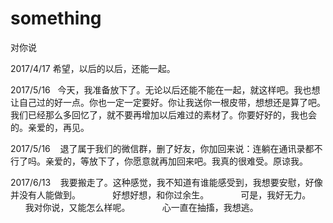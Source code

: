 # something
对你说

2017/4/17   希望，以后的以后，还能一起。

2017/5/16   今天，我准备放下了。无论以后还能不能在一起，就这样吧。我也想让自己过的好一点。你也一定一定要好。你让我送你一根皮带，想想还是算了吧。我们已经那么多回忆了，就不要再增加以后难过的素材了。你要好好的，我也会的。亲爱的，再见。

2017/5/16    退了属于我们的微信群，删了好友，你加回来说：连躺在通讯录都不行了吗。亲爱的，等放下了，你愿意就再加回来吧。我真的很难受。原谅我。

2017/6/13    我要搬走了。这种感觉，我不知道有谁能感受到，我想要安慰，好像并没有人能做到。
             好想好想，和你过余生。
             可是，我好无力。
             我对你说，又能怎么样呢。
             心一直在抽搐，我想逃。
